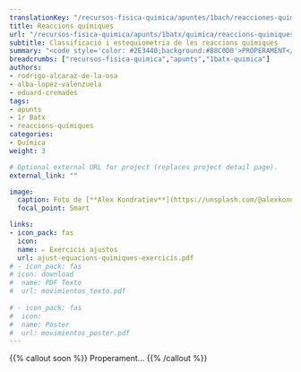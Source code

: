 ```yaml
---
translationKey: "/recursos-fisica-quimica/apuntes/1bach/reacciones-quimicas"
title: Reaccions químiques
url: "/recursos-fisica-quimica/apunts/1batx/quimica/reaccions-quimiques"
subtitle: Classificació i estequiometria de les reaccions químiques
summary: "<code style='color: #2E3440;background:#88C0D0'>PROPERAMENT</code><br>Classificació i estequiometria de les reaccions químiques."
breadcrumbs: ["recursos-fisica-quimica","apunts","1batx-quimica"]
authors:
- rodrigo-alcaraz-de-la-osa
- alba-lopez-valenzuela
- eduard-cremades
tags:
- apunts
- 1r Batx
- reaccions-químiques
categories:
- Química
weight: 3

# Optional external URL for project (replaces project detail page).
external_link: ""

image:
  caption: Foto de [**Alex Kondratiev**](https://unsplash.com/@alexkondratiev) en [Unsplash](https://unsplash.com)
  focal_point: Smart

links:
- icon_pack: fas
  icon:
  name: ✏️ Exercicis ajustos
  url: ajust-equacions-quimiques-exercicis.pdf
# - icon_pack: fas
# icon: download
#  name: PDF Texto
#  url: movimientos_texto.pdf
  
# - icon_pack: fas
#  icon:
#  name: Póster
#  url: movimientos_poster.pdf  
---
```


{{% callout soon %}}
Properament...
{{% /callout %}}
